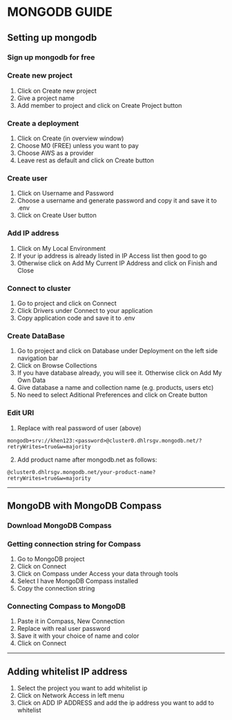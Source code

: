 # MONGODB GUIDE

## Setting up mongodb

### Sign up mongodb for free

### Create new project

1. Click on Create new project
2. Give a project name
3. Add member to project and click on Create Project button

### Create a deployment

1. Click on Create (in overview window)
2. Choose M0 (FREE) unless you want to pay
3. Choose AWS as a provider
4. Leave rest as default and click on Create button

### Create user

1. Click on Username and Password
2. Choose a username and generate password and copy it and save it to .env
3. Click on Create User button

### Add IP address

1. Click on My Local Environment
2. If your ip address is already listed in IP Access list then good to go
3. Otherwise click on Add My Current IP Address and click on Finish and Close

### Connect to cluster

1. Go to project and click on Connect
2. Click Drivers under Connect to your application
3. Copy application code and save it to .env

### Create DataBase

1. Go to project and click on Database under Deployment on the left side navigation bar
2. Click on Browse Collections
3. If you have database already, you will see it. Otherwise click on Add My Own Data
4. Give database a name and collection name (e.g. products, users etc)
5. No need to select Aditional Preferences and click on Create button

### Edit URI

1. Replace <password> with real password of user (above)
```
mongodb+srv://khen123:<password>@cluster0.dhlrsgv.mongodb.net/?retryWrites=true&w=majority
```
2. Add product name after mongodb.net as follows:
```
@cluster0.dhlrsgv.mongodb.net/your-product-name?retryWrites=true&w=majority
```

---

## MongoDB with MongoDB Compass

### Download MongoDB Compass

### Getting connection string for Compass

1. Go to MongoDB project
2. Click on Connect
3. Click on Compass under Access your data through tools
4. Select I have MongoDB Compass installed
5. Copy the connection string

### Connecting Compass to MongoDB

1. Paste it in Compass, New Connection
2. Replace <password> with real user password
3. Save it with your choice of name and color
4. Click on Connect

---

## Adding whitelist IP address

1. Select the project you want to add whitelist ip
2. Click on Network Access in left menu
3. Click on ADD IP ADDRESS and add the ip address you want to add to whitelist